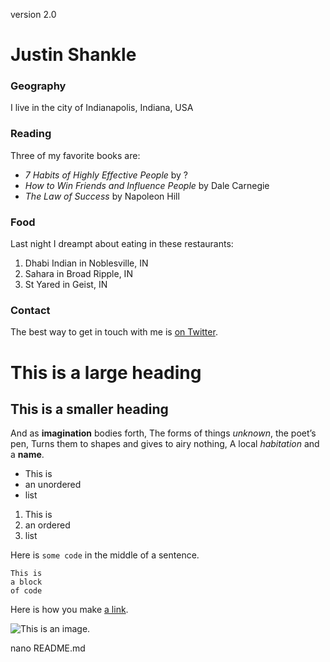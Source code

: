 version 2.0

# Justin Shankle

### Geography

I live in the city of Indianapolis, Indiana, USA

### Reading

Three of my favorite books are:

- *7 Habits of Highly Effective People* by ?
- *How to Win Friends and Influence People* by Dale Carnegie
- *The Law of Success* by Napoleon Hill

### Food

Last night I dreampt about eating in these restaurants:

1. Dhabi Indian in Noblesville, IN
2. Sahara in Broad Ripple, IN
3. St Yared in Geist, IN

### Contact

The best way to get in touch with me is [on Twitter](https://twitter.com/justinshankle).

# This is a large heading

## This is a smaller heading

And as **imagination** bodies forth,
The forms of things *unknown*, the poet’s pen,
Turns them to shapes and gives to airy nothing,
A local *habitation* and a **name**.

- This is
- an unordered
- list

1. This is
2. an ordered
3. list

Here is `some code` in the middle of a sentence.

```
This is
a block
of code
```

Here is how you make [a link](https://www.wikipedia.org/).

![This is an image.](https://github.com/.jpg)

nano README.md
